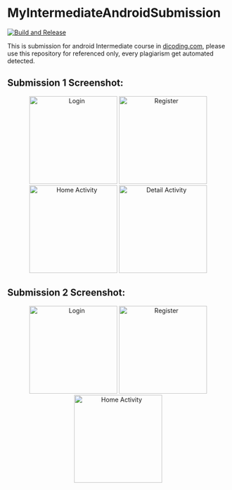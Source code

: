 # MyIntermediateAndroidSubmission

[![Build and Release](https://github.com/MohFahmi27/MyIntermediateAndroidSubmission/actions/workflows/release.yml/badge.svg?branch=master)](https://github.com/MohFahmi27/MyIntermediateAndroidSubmission/actions/workflows/release.yml)

This is submission for android Intermediate course in <a href="https://www.dicoding.com/academies/352">dicoding.com</a>, please use this repository for referenced only, every plagiarism get automated detected.

## Submission 1 Screenshot:
<p align="center">
  <img src="https://user-images.githubusercontent.com/50865350/190900974-8e9b22f4-1b68-4e03-8dae-5c98795d5e9b.jpg" alt="Login" width="200"/>
  <img src="https://user-images.githubusercontent.com/50865350/190900879-692177c5-98db-428d-a844-e72a0c7e9486.jpg" alt="Register" width="200"/>
  <img src="https://user-images.githubusercontent.com/50865350/190900873-7731eec4-b703-438f-a50d-3380fd2bf7dc.jpg" alt="Home Activity" width="200"/>
  <img src="https://user-images.githubusercontent.com/50865350/190900875-d9b89039-7a25-4aa0-bd67-1f6a5ae2a44b.jpg" alt="Detail Activity" width="200"/>
</p>

## Submission 2 Screenshot:
<p align="center">
  <img src="https://user-images.githubusercontent.com/50865350/194211293-2cf170f1-cdc3-4a1a-911c-f4e182932989.jpg" alt="Login" width="200"/>
  <img src="https://user-images.githubusercontent.com/50865350/194211296-3b30fd60-f779-4abe-92c2-e31c5aca18eb.jpg" alt="Register" width="200"/>
  <img src="https://user-images.githubusercontent.com/50865350/194211299-573c5cd6-97c8-4ee3-a593-a4583a2099e2.jpg" alt="Home Activity" width="200"/>
</p>

